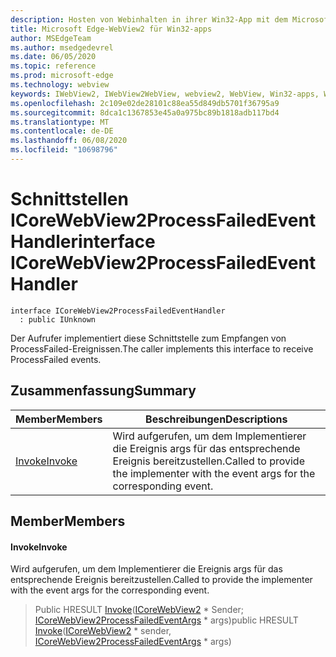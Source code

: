 ```yaml
---
description: Hosten von Webinhalten in ihrer Win32-App mit dem Microsoft Edge WebView2-Steuerelement
title: Microsoft Edge-WebView2 für Win32-apps
author: MSEdgeTeam
ms.author: msedgedevrel
ms.date: 06/05/2020
ms.topic: reference
ms.prod: microsoft-edge
ms.technology: webview
keywords: IWebView2, IWebView2WebView, webview2, WebView, Win32-apps, Win32, Edge, ICoreWebView2, ICoreWebView2Controller, Browser-Steuerelement, Edge-HTML
ms.openlocfilehash: 2c109e02de28101c88ea55d849db5701f36795a9
ms.sourcegitcommit: 8dca1c1367853e45a0a975bc89b1818adb117bd4
ms.translationtype: MT
ms.contentlocale: de-DE
ms.lasthandoff: 06/08/2020
ms.locfileid: "10698796"
---
```

# <span data-ttu-id="a3f11-104">Schnittstellen ICoreWebView2ProcessFailedEventHandler</span><span class="sxs-lookup"><span data-stu-id="a3f11-104">interface ICoreWebView2ProcessFailedEventHandler</span></span> 

```
interface ICoreWebView2ProcessFailedEventHandler
  : public IUnknown
```

<span data-ttu-id="a3f11-105">Der Aufrufer implementiert diese Schnittstelle zum Empfangen von ProcessFailed-Ereignissen.</span><span class="sxs-lookup"><span data-stu-id="a3f11-105">The caller implements this interface to receive ProcessFailed events.</span></span>

## <span data-ttu-id="a3f11-106">Zusammenfassung</span><span class="sxs-lookup"><span data-stu-id="a3f11-106">Summary</span></span>

 <span data-ttu-id="a3f11-107">Member</span><span class="sxs-lookup"><span data-stu-id="a3f11-107">Members</span></span>                        | <span data-ttu-id="a3f11-108">Beschreibungen</span><span class="sxs-lookup"><span data-stu-id="a3f11-108">Descriptions</span></span>
--------------------------------|---------------------------------------------
[<span data-ttu-id="a3f11-109">Invoke</span><span class="sxs-lookup"><span data-stu-id="a3f11-109">Invoke</span></span>](#invoke) | <span data-ttu-id="a3f11-110">Wird aufgerufen, um dem Implementierer die Ereignis args für das entsprechende Ereignis bereitzustellen.</span><span class="sxs-lookup"><span data-stu-id="a3f11-110">Called to provide the implementer with the event args for the corresponding event.</span></span>

## <span data-ttu-id="a3f11-111">Member</span><span class="sxs-lookup"><span data-stu-id="a3f11-111">Members</span></span>

#### <span data-ttu-id="a3f11-112">Invoke</span><span class="sxs-lookup"><span data-stu-id="a3f11-112">Invoke</span></span> 

<span data-ttu-id="a3f11-113">Wird aufgerufen, um dem Implementierer die Ereignis args für das entsprechende Ereignis bereitzustellen.</span><span class="sxs-lookup"><span data-stu-id="a3f11-113">Called to provide the implementer with the event args for the corresponding event.</span></span>

> <span data-ttu-id="a3f11-114">Public HRESULT [Invoke](#invoke)([ICoreWebView2](icorewebview2.md) \* Sender; [ICoreWebView2ProcessFailedEventArgs](icorewebview2processfailedeventargs.md) \* args)</span><span class="sxs-lookup"><span data-stu-id="a3f11-114">public HRESULT [Invoke](#invoke)([ICoreWebView2](icorewebview2.md) \* sender, [ICoreWebView2ProcessFailedEventArgs](icorewebview2processfailedeventargs.md) \* args)</span></span>


